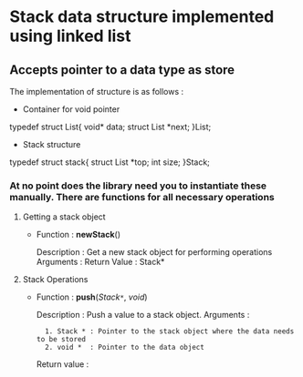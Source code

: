 # Stack data structure implemented using linked list

## Accepts pointer to a data type as store

The implementation of structure is as follows : 

* Container for void pointer

typedef struct List{
	void* data;
	struct List *next;
}List; 

* Stack structure

typedef struct stack{
	struct List *top;
	int size;
}Stack; 

### At no point does the library need you to instantiate these manually. There are functions for all necessary operations

1. Getting a stack object

    * Function : **newStack**()

        Description : Get a new stack object for performing operations
        Arguments : <None>
        Return Value : Stack*

    
2. Stack Operations

    * Function : **push**(*Stack`*`*, *void*)

        Description : Push a value to a stack object.
        Arguments : 

            1. Stack * : Pointer to the stack object where the data needs to be stored
            2. void *  : Pointer to the data object

        Return value : <None>
